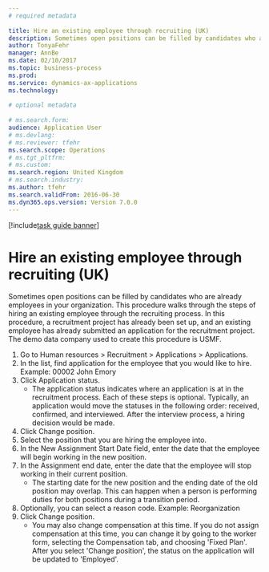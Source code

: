 ```yaml
--- 
# required metadata 
 
title: Hire an existing employee through recruiting (UK)
description: Sometimes open positions can be filled by candidates who are already employees in your organization. 
author: TonyaFehr 
manager: AnnBe 
ms.date: 02/10/2017
ms.topic: business-process 
ms.prod:  
ms.service: dynamics-ax-applications 
ms.technology:  
 
# optional metadata 
 
# ms.search.form:   
audience: Application User 
# ms.devlang:  
# ms.reviewer: tfehr 
ms.search.scope: Operations 
# ms.tgt_pltfrm:  
# ms.custom:  
ms.search.region: United Kingdom
# ms.search.industry: 
ms.author: tfehr 
ms.search.validFrom: 2016-06-30 
ms.dyn365.ops.version: Version 7.0.0 
---
```


[!include[task guide banner](../../includes/task-guide-banner.md)]

# Hire an existing employee through recruiting (UK)

Sometimes open positions can be filled by candidates who are already employees in your organization. This procedure walks through the steps of hiring an existing employee through the recruiting process. In this procedure, a recruitment project has already been set up, and an existing employee has already submitted an application for the recruitment project. The demo data company used to create this procedure is USMF.

1. Go to Human resources > Recruitment > Applications > Applications.
2. In the list, find application for the employee that you would like to hire. Example:  00002  John Emory
3. Click Application status.
    * The application status indicates where an application is at in the recruitment process.  Each of these steps is optional. Typically, an application would move the statuses in the following order:  received, confirmed, and interviewed. After the interview process, a hiring decision would be made.  
4. Click Change position.
5. Select the position that you are hiring the employee into.
6. In the New Assignment Start Date field, enter the date that the employee will begin working in the new position.  
7. In the Assignment end date, enter the date that the employee will stop working in their current position.
    * The starting date for the new position and the ending date of the old position may overlap. This can happen when a person is performing duties for both positions during a transition period.  
8. Optionally, you can select a reason code. Example: Reorganization
9. Click Change position.
    * You may also change compensation at this time. If you do not assign compensation at this time, you can change it by going to the worker form, selecting the Compensation tab, and choosing 'Fixed Plan'. After you select 'Change position', the status on the application will be updated to 'Employed'.  

